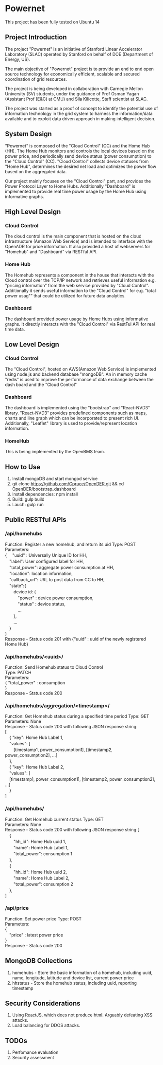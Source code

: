 # Powernet
This project has been fully tested on Ubuntu 14

## Project Introduction
The project "Powernet" is an initiative of Stanford Linear Accelerator Laboratory (SLAC) operated by Stanford on behalf of DOE (Department of Energy, US).  

The main objective of "Powernet" project is to provide an end to end open source technology for economically efficient, scalable and secured coordination of grid resources.  

The project is being developed in collaboration with Carnegie Mellon University (SV) students, under the guidance of Prof Osman Yagan (Assistant Prof (E&C) at CMU) and Sila Kilicotte, Staff scientist at SLAC.  

The project was started as a proof of concept to identify the potential use of information technology in the grid system to harness the information/data available and to exploit data driven approach in making intelligent decision.  

## System Design
"Powernet" is composed of the "Cloud Control" (CC) and the Home Hub (HH). The Home Hub monitors and controls the local devices based on the power price, and periodically send device status (power consumption) to the "Cloud Control" (CC). "Cloud Control" collects device statuses from "Home Hub", determines the desired net load and optimizes the power flow based on the aggregated data.  

Our project mainly focuses on the "Cloud Control" part, and provides the Power Protocol Layer to Home Hubs. Additionally "Dashboard" is implemented to provide real time power usage by the Home Hub using informative graphs.

## High Level Design
### Cloud Control
The cloud control is the main component that is hosted on the cloud infrastructure (Amazon Web Service) and is intended to interface with the OpenADR for price information. It also provided a host of webservers for "Homehub" and "Dashboard" via RESTful API.

### Home Hub
The Homehub represents a component in the house that interacts with the Cloud control over the TCP/IP network and retrieves useful information e.g. "pricing information" from the web service provided by "Cloud Control". Additionally it sends useful information to the "Cloud Control" for e.g. "total power usag"” that could be utilized for future data analytics.

### Dashboard
The dashboard provided power usage by Home Hubs using informative graphs. It directly interacts with the "Cloud Control" via RestFul API for real time data.

## Low Level Design
### Cloud Control
The "Cloud Control", hosted on AWS(Amazon Web Service) is implemented using node.js and backend database "mongoDB". An in memory cache  "redis" is used to improve the performance of data exchange between the dash board and the "Cloud Control"

### Dashboard
The dashboard is implemented using the "bootstrap" and "React-NVD3" library. "React-NVD3" provides predefined components such as maps, charts and line graph which can be incorporated to present rich UI. Additionally, "Leaflet" library is used to provide/represent location information.

### HomeHub
This is being implemented by the OpenBMS team.

## How to Use
1. Install mongoDB and start mongod service 
2. git clone https://github.com/Cpruce/OpenDER.git && cd OpenDER/bootstrap_dashboard
3. Install dependencies: npm install
4. Build: gulp build
5. Lauch: gulp run

## Public RESTful APIs
### /api/homehubs
Function: Register a new homehub, and return its uid
Type: POST  
Parameters:  
{
　"uuid" : Universally Unique ID for HH,  
　"label": User configured label for HH,  
　"total_power": aggregate power consumption at HH,  
　"location": location information,  
　"callback_url": URL to post data from CC to HH,  
　"state":{  
　　device id: {  
　　　"power" : device power consumption,  
　　　"status"  : device status,  
　　　…  
　　},  
　　…  
　}  
}  
Response - Status code 201 with {“uuid” : uuid of the newly registered Home Hub}  

### /api/homehubs/\<uuid\>/
Function: Send Homehub status to Cloud Control  
Type: PATCH  
Parameters:  
{
	"total_power" : consumption  
}  
Response - Status code 200  

### /api/homehubs/aggregation/\<timestamp\>/
Function: Get Homehub status during a specified time period
Type: GET  
Parameters: None  
Response - Status code 200 with following JSON response string  
[  
　{ "key": Home Hub Label 1,  
　"values": [  
　　[timestamp1, power_consumption1], [timestamp2, power_consumption2], ...]  
　},  
　{ "key": Home Hub Label 2,  
　"values": [  
　[timestamp1, power_consumption1], [timestamp2, power_consumption2], ...]  
　}  
]  


### /api/homehubs/  
Function: Get Homehub current status
Type: GET  
Parameters: None  
Response - Status code 200 with following JSON response string
[  
　{  
　　"hh_id": Home Hub uuid 1,  
　　"name": Home Hub Label 1,  
　　"total_power": consumption 1  
　},  
　{  
　　"hh_id": Home Hub uuid 2,  
　　"name": Home Hub Label 2,  
　　"total_power": consumption 2  
　},  
]  

### /api/price
Function: Set power price
Type: POST  
Parameters:  
{  
　"price" : latest power price  
}  
Response - Status code 200

## MongoDB Collections
1. homehubs - Store the basic information of a homehub, including uuid, name, longitude, latitude and device list, current power price
2. hhstatus - Store the homehub status, including uuid, reporting timestamp

## Security Considerations
1. Using ReactJS, which does not produce html. Arguably defeating XSS attacks.
2. Load balancing for DDOS attacks.

## TODOs
1. Perfomance evaluation
2. Security assessment
